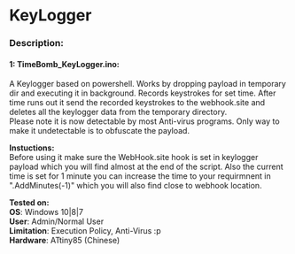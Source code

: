 # KeyLogger

### Description:

#### 1: TimeBomb_KeyLogger.ino:<br>
A Keylogger based on powershell. Works by dropping payload in temporary dir and executing it in background. Records keystrokes for set time. 
After time runs out it send the recorded keystrokes to the webhook.site and deletes all the keylogger data from the temporary directory. <br>Please note it is now detectable by most Anti-virus programs. Only way to make it undetectable is to obfuscate the payload.<br>

**Instuctions:**<br>
Before using it make sure the WebHook.site hook is set in keylogger payload which you will find almost at the end of the script. Also the 
current time is set for 1 minute you can increase the time to your requirmnent in ".AddMinutes(-1)" which you will also find close to webhook location.<br>

**Tested on:**<br>
**OS**: Windows 10|8|7<br>
**User**: Admin/Normal User<br>
**Limitation**: Execution Policy, Anti-Virus :p<br>
**Hardware**: ATtiny85 (Chinese)

